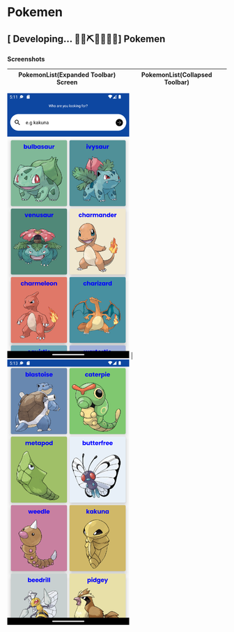 # Pokemen


## \[  Developing... 👷‍♀️⛏👷🔧️👷🔧] Pokemen

**Screenshots**

PokemonList(Expanded Toolbar) Screen | PokemonList(Collapsed Toolbar)  
--- | --- |

<img src="https://github.com/Carlosokumu/Pokemen/blob/master/shots/Screenshot_20221002_051214.png" width="280"/> | <img src="https://github.com/Carlosokumu/Pokemen/blob/master/shots/Screenshot_20221002_051346.png" width="280"/>

